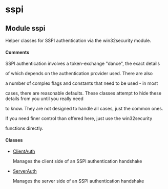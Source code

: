 # sspi

## Module sspi

Helper classes for SSPI authentication via the win32security module\.

#### Comments
SSPI authentication involves a token-exchange "dance", the exact details 

of which depends on the authentication provider used\.  There are also 

a number of complex flags and constants that need to be used - in most 

cases, there are reasonable defaults\.
These classes attempt to hide these details from you until you really need 

to know\.  They are not designed to handle all cases, just the common ones\. 

If you need finer control than offered here, just use the win32security 

functions directly\.

#### Classes


  - [ClientAuth](#sspi.clientauth)

    Manages the client side of an SSPI authentication handshake&nbsp;

  - [ServerAuth](#sspi.serverauth)

    Manages the server side of an SSPI authentication handshake&nbsp;